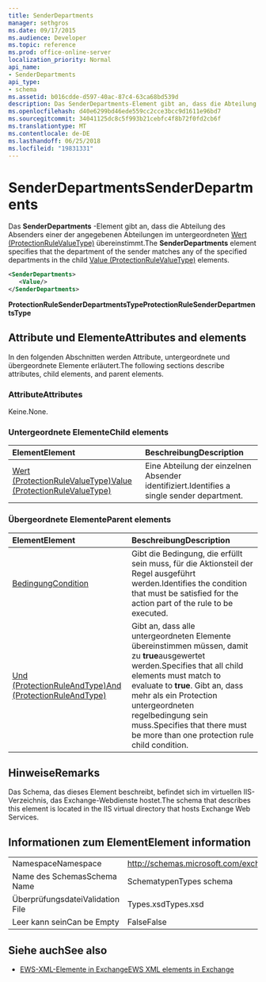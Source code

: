 ```yaml
---
title: SenderDepartments
manager: sethgros
ms.date: 09/17/2015
ms.audience: Developer
ms.topic: reference
ms.prod: office-online-server
localization_priority: Normal
api_name:
- SenderDepartments
api_type:
- schema
ms.assetid: b016cdde-d597-40ac-87c4-63ca68bd539d
description: Das SenderDepartments-Element gibt an, dass die Abteilung des Absenders einer der angegebenen Abteilungen im untergeordneten Wert (ProtectionRuleValueType) übereinstimmt.
ms.openlocfilehash: d40e6299bd46ede559cc2cce3bcc9d1611e96bd7
ms.sourcegitcommit: 34041125dc8c5f993b21cebfc4f8b72f0fd2cb6f
ms.translationtype: MT
ms.contentlocale: de-DE
ms.lasthandoff: 06/25/2018
ms.locfileid: "19831331"
---
```

# <a name="senderdepartments"></a><span data-ttu-id="544ad-103">SenderDepartments</span><span class="sxs-lookup"><span data-stu-id="544ad-103">SenderDepartments</span></span>

<span data-ttu-id="544ad-104">Das **SenderDepartments** -Element gibt an, dass die Abteilung des Absenders einer der angegebenen Abteilungen im untergeordneten [Wert (ProtectionRuleValueType)](value-protectionrulevaluetype.md) übereinstimmt.</span><span class="sxs-lookup"><span data-stu-id="544ad-104">The **SenderDepartments** element specifies that the department of the sender matches any of the specified departments in the child [Value (ProtectionRuleValueType)](value-protectionrulevaluetype.md) elements.</span></span> 
  
```XML
<SenderDepartments>
   <Value/>
</SenderDepartments>
```

 <span data-ttu-id="544ad-105">**ProtectionRuleSenderDepartmentsType**</span><span class="sxs-lookup"><span data-stu-id="544ad-105">**ProtectionRuleSenderDepartmentsType**</span></span>
## <a name="attributes-and-elements"></a><span data-ttu-id="544ad-106">Attribute und Elemente</span><span class="sxs-lookup"><span data-stu-id="544ad-106">Attributes and elements</span></span>

<span data-ttu-id="544ad-107">In den folgenden Abschnitten werden Attribute, untergeordnete und übergeordnete Elemente erläutert.</span><span class="sxs-lookup"><span data-stu-id="544ad-107">The following sections describe attributes, child elements, and parent elements.</span></span>
  
### <a name="attributes"></a><span data-ttu-id="544ad-108">Attribute</span><span class="sxs-lookup"><span data-stu-id="544ad-108">Attributes</span></span>

<span data-ttu-id="544ad-109">Keine.</span><span class="sxs-lookup"><span data-stu-id="544ad-109">None.</span></span>
  
### <a name="child-elements"></a><span data-ttu-id="544ad-110">Untergeordnete Elemente</span><span class="sxs-lookup"><span data-stu-id="544ad-110">Child elements</span></span>

|<span data-ttu-id="544ad-111">**Element**</span><span class="sxs-lookup"><span data-stu-id="544ad-111">**Element**</span></span>|<span data-ttu-id="544ad-112">**Beschreibung**</span><span class="sxs-lookup"><span data-stu-id="544ad-112">**Description**</span></span>|
|:-----|:-----|
|[<span data-ttu-id="544ad-113">Wert (ProtectionRuleValueType)</span><span class="sxs-lookup"><span data-stu-id="544ad-113">Value (ProtectionRuleValueType)</span></span>](value-protectionrulevaluetype.md) <br/> |<span data-ttu-id="544ad-114">Eine Abteilung der einzelnen Absender identifiziert.</span><span class="sxs-lookup"><span data-stu-id="544ad-114">Identifies a single sender department.</span></span>  <br/> |
   
### <a name="parent-elements"></a><span data-ttu-id="544ad-115">Übergeordnete Elemente</span><span class="sxs-lookup"><span data-stu-id="544ad-115">Parent elements</span></span>

|<span data-ttu-id="544ad-116">**Element**</span><span class="sxs-lookup"><span data-stu-id="544ad-116">**Element**</span></span>|<span data-ttu-id="544ad-117">**Beschreibung**</span><span class="sxs-lookup"><span data-stu-id="544ad-117">**Description**</span></span>|
|:-----|:-----|
|[<span data-ttu-id="544ad-118">Bedingung</span><span class="sxs-lookup"><span data-stu-id="544ad-118">Condition</span></span>](condition.md) <br/> |<span data-ttu-id="544ad-119">Gibt die Bedingung, die erfüllt sein muss, für die Aktionsteil der Regel ausgeführt werden.</span><span class="sxs-lookup"><span data-stu-id="544ad-119">Identifies the condition that must be satisfied for the action part of the rule to be executed.</span></span>  <br/> |
|[<span data-ttu-id="544ad-120">Und (ProtectionRuleAndType)</span><span class="sxs-lookup"><span data-stu-id="544ad-120">And (ProtectionRuleAndType)</span></span>](and-protectionruleandtype.md) <br/> |<span data-ttu-id="544ad-121">Gibt an, dass alle untergeordneten Elemente übereinstimmen müssen, damit zu **true**ausgewertet werden.</span><span class="sxs-lookup"><span data-stu-id="544ad-121">Specifies that all child elements must match to evaluate to **true**.</span></span> <span data-ttu-id="544ad-122">Gibt an, dass mehr als ein Protection untergeordneten regelbedingung sein muss.</span><span class="sxs-lookup"><span data-stu-id="544ad-122">Specifies that there must be more than one protection rule child condition.</span></span>  <br/> |
   
## <a name="remarks"></a><span data-ttu-id="544ad-123">Hinweise</span><span class="sxs-lookup"><span data-stu-id="544ad-123">Remarks</span></span>

<span data-ttu-id="544ad-124">Das Schema, das dieses Element beschreibt, befindet sich im virtuellen IIS-Verzeichnis, das Exchange-Webdienste hostet.</span><span class="sxs-lookup"><span data-stu-id="544ad-124">The schema that describes this element is located in the IIS virtual directory that hosts Exchange Web Services.</span></span>
  
## <a name="element-information"></a><span data-ttu-id="544ad-125">Informationen zum Element</span><span class="sxs-lookup"><span data-stu-id="544ad-125">Element information</span></span>

|||
|:-----|:-----|
|<span data-ttu-id="544ad-126">Namespace</span><span class="sxs-lookup"><span data-stu-id="544ad-126">Namespace</span></span>  <br/> |http://schemas.microsoft.com/exchange/services/2006/types  <br/> |
|<span data-ttu-id="544ad-127">Name des Schemas</span><span class="sxs-lookup"><span data-stu-id="544ad-127">Schema Name</span></span>  <br/> |<span data-ttu-id="544ad-128">Schematypen</span><span class="sxs-lookup"><span data-stu-id="544ad-128">Types schema</span></span>  <br/> |
|<span data-ttu-id="544ad-129">Überprüfungsdatei</span><span class="sxs-lookup"><span data-stu-id="544ad-129">Validation File</span></span>  <br/> |<span data-ttu-id="544ad-130">Types.xsd</span><span class="sxs-lookup"><span data-stu-id="544ad-130">Types.xsd</span></span>  <br/> |
|<span data-ttu-id="544ad-131">Leer kann sein</span><span class="sxs-lookup"><span data-stu-id="544ad-131">Can be Empty</span></span>  <br/> |<span data-ttu-id="544ad-132">False</span><span class="sxs-lookup"><span data-stu-id="544ad-132">False</span></span>  <br/> |
   
## <a name="see-also"></a><span data-ttu-id="544ad-133">Siehe auch</span><span class="sxs-lookup"><span data-stu-id="544ad-133">See also</span></span>



- [<span data-ttu-id="544ad-134">EWS-XML-Elemente in Exchange</span><span class="sxs-lookup"><span data-stu-id="544ad-134">EWS XML elements in Exchange</span></span>](ews-xml-elements-in-exchange.md)


